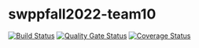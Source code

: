 # swppfall2022-team10

[![Build Status](https://travis-ci.com/swsnu/swppfall2022-team10.svg?branch=main)](https://travis-ci.com/swsnu/swppfall2022-team10)
[![Quality Gate Status](https://sonarcloud.io/api/project_badges/measure?project=swsnu_swppfall2022-team10&metric=alert_status)](https://sonarcloud.io/dashboard?id=swsnu_swppfall2022-team10)
[![Coverage Status](https://coveralls.io/repos/github/swsnu/swpp2022-team10/badge.svg?branch=main)](https://coveralls.io/github/swsnu/swpp2022-team10?branch=main) 
